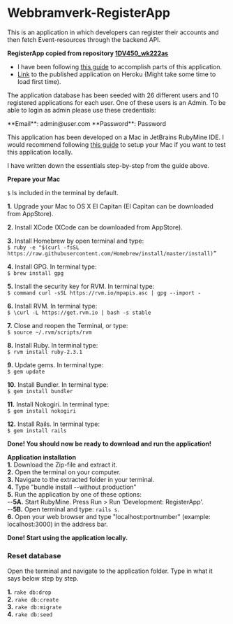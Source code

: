 # Webbramverk-RegisterApp
This is an application in which developers can register their accounts and then fetch Event-resources through the backend API.


**RegisterApp copied from repository [1DV450_wk222as](https://github.com/WictorKihlbaum/1DV450_wk222as)**
* I have been following [this guide](https://www.railstutorial.org/book/frontmatter) to accomplish parts of this application.
* [Link](https://webbramverk-registerapp.herokuapp.com/) to the published application on Heroku (Might take some time to load first time).

<p>
The application database has been seeded with 26 different users and 10 registered applications for each user. One of these users is an Admin. To be able to login as admin please use these credentials:
</p>
**Email**: admin@user.com   
**Password**: Password   


This application has been developed on a Mac in JetBrains RubyMine IDE.
I would recommend following [this guide](http://railsapps.github.io/installrubyonrails-mac.html) to setup your Mac if you want to test this application locally.

I have written down the essentials step-by-step from the guide above.

**Prepare your Mac**

`$` Is included in the terminal by default.

**1.** Upgrade your Mac to OS X El Capitan (El Capitan can be downloaded from AppStore).

**2.** Install XCode (XCode can be downloaded from AppStore).

**3.** Install Homebrew by open terminal and type:  
 `$ ruby -e "$(curl -fsSL https://raw.githubusercontent.com/Homebrew/install/master/install)”`

**4.** Install GPG. In terminal type:  
`$ brew install gpg`

**5.** Install the security key for RVM. In terminal type:  
`$ command curl -sSL https://rvm.io/mpapis.asc | gpg --import -`

**6.** Install RVM. In terminal type:  
`$ \curl -L https://get.rvm.io | bash -s stable`

**7.** Close and reopen the Terminal, or type:  
`$ source ~/.rvm/scripts/rvm`

**8.** Install Ruby. In terminal type:  
`$ rvm install ruby-2.3.1`

**9.** Update gems. In terminal type:  
`$ gem update`

**10.** Install Bundler. In terminal type:  
`$ gem install bundler`

**11.** Install Nokogiri. In terminal type:  
`$ gem install nokogiri`

**12.** Install Rails. In terminal type:   
`$ gem install rails`

**Done! You should now be ready to download and run the application!**

**Application installation**  
**1.** Download the Zip-file and extract it.  
**2.** Open the terminal on your computer.   
**3.** Navigate to the extracted folder in your terminal.   
**4.** Type "bundle install --without production"  
**5.** Run the application by one of these options:    
--**5A.** Start RubyMine. Press Run > Run 'Development: RegisterApp'.     
--**5B.** Open terminal and type: `rails s`.     
**6.** Open your web browser and type "localhost:portnumber" (example: localhost:3000) in the address bar.   

**Done! Start using the application locally.**


### Reset database
Open the terminal and navigate to the application folder. Type in what it says below step by step.

**1.** `rake db:drop`   
**2.** `rake db:create`    
**3.** `rake db:migrate`    
**4.** `rake db:seed`    
